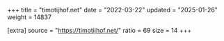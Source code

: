 +++
title = "timotijhof.net"
date = "2022-03-22"
updated = "2025-01-26"
weight = 14837

[extra]
source = "https://timotijhof.net/"
ratio = 69
size = 14
+++
